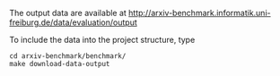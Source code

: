 The output data are available at http://arxiv-benchmark.informatik.uni-freiburg.de/data/evaluation/output

To include the data into the project structure, type

    cd arxiv-benchmark/benchmark/
    make download-data-output

